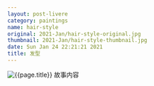 ```yaml
---
layout: post-livere
category: paintings
name: hair-style
original: 2021-Jan/hair-style-original.jpg
thumbnail: 2021-Jan/hair-style-thumbnail.jpg
date: Sun Jan 24 22:21:21 2021
title: 发型
---
```


![{{page.title}}](/gallery/{{page.category}}/{{page.original}})
故事内容
